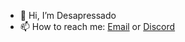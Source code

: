 - 👋 Hi, I’m Desapressado
- 📫 How to reach me: [Email](mailto:desapressado@ctemplar.com) or [Discord](https://discord.com/users/646783301020942337)
